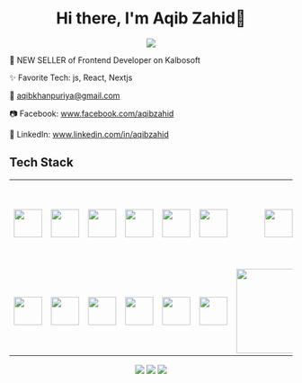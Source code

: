 <body>
  <div align="center">
    <h1> Hi there, I'm Aqib Zahid👋</h1>
  </div>
<p align="center">
<a href="#"><img src="https://readme-typing-svg.herokuapp.com/?lines=Frontend+Developer&font=Roboto&size=26&duration=3500&pause=700&center=true&width=500&height=50&color=023e8a"></a>

💸 NEW SELLER of Frontend Developer on Kalbosoft

✨ Favorite Tech: js, React, Nextjs


📧 aqibkhanpuriya@gmail.com

📷 Facebook: <a href="https://www.facebook.com/people/Aqib-Zahid/pfbid032XAnHXeYsWrqR2oCQsNipLZd9Td99FrsV2WPzti7sZem83Wpf7teSdRtU1jNB9P4l/">www.facebook.com/aqibzahid</a>

💼 LinkedIn: www.linkedin.com/in/aqibzahid 
 
<h2>Tech Stack</h2>

<table width="100">
<tr>
  <td align='center' width="100">
        <img src="https://upload.wikimedia.org/wikipedia/commons/thumb/3/38/HTML5_Badge.svg/600px-HTML5_Badge.svg.png"  width="50">
    </td>
 <td align='center' width="100">
        <img src="https://icons.iconarchive.com/icons/ampeross/qetto/256/css-icon.png" width="50">
    </td>
<td align='center' width="100">
        <img src="https://cdn.iconscout.com/icon/free/png-256/free-sass-13-1175092.png" width="50">
    </td>
 <td align='center' width="100">
        <img src="https://www.vectorlogo.zone/logos/reactjs/reactjs-ar21.svg" width="50">
    </td>
    <td align='center' width="100">
        <img src="https://icons.iconarchive.com/icons/arturo-wibawa/akar/256/nextjs-icon.png" width="50">
    </td>
    <td align='center' width="100">
        <img src="https://static.vecteezy.com/system/resources/previews/041/639/046/non_2x/api-3d-illustration-icon-png.png" width="50">
    </td>
    <td align='center' width="100">
        <img src="https://cdn3d.iconscout.com/3d/free/thumb/free-github-2950150-2447911.png?f=webp" width="50">
    </td>
    <td align='center' width="100">
        <img src="https://img.freepik.com/free-vector/technology-devices-illustration_24877-61196.jpg?ga=GA1.1.96868378.1733982328&semt=ais_hybrid" width="150">
    </td>
    <td align='center' width="100">
        <img src="https://github.com/IjjazAhmad/IjjazAhmad/assets/102515357/c00cc058-90fe-4246-8b87-2ee564ac2f89" width="50">
    </td>
    <td align='center' width="100">
        <img src="https://firebase.google.com/images/lockup.svg" width="100">
    </td>
 
</tr>
<tr>
    <td align='center' width="100">
        <img src="https://cdn.pixabay.com/photo/2015/04/23/17/41/node-js-736399_1280.png" width="50">
    </td>
    <td align='center' width="100">
        <img src="https://icons.getbootstrap.com/assets/img/icons-hero.png" width="50">
    </td>
    <td align='center' width="100">
        <img src="https://github.com/abranhe/programming-languages-logos/blob/master/src/javascript/javascript.svg"  width="50">
    </td>
    <td align='center' width="100">
        <img src="https://cdn3d.iconscout.com/3d/free/thumb/free-tailwind-9294852-7577995.png?f=webp" width="50">
    </td>
    <td align='center' width="100">
        <img src="https://encrypted-tbn0.gstatic.com/images?q=tbn:ANd9GcTDgNeKzULLpPYjiim1xGyb7jjKc06iQlMxaw&s" width="50">
    </td>
    <td align='center' width="100">
        <img src="https://upload.wikimedia.org/wikipedia/commons/thumb/4/4c/Typescript_logo_2020.svg/1200px-Typescript_logo_2020.svg.png" width="50">
    </td>
    <td align='center' width="100">
        <img src="https://formspree.io/img/formspree-new.svg" width="150">
    </td>
    <td align='center' width="100">
        <img src="https://cdn.iconscout.com/icon/free/png-256/free-postman-3628992-3030217.png"  width="50">
    </td>
   <td align='center' width="100">
        <img src="https://encrypted-tbn0.gstatic.com/images?q=tbn:ANd9GcSN1eNbp6peSb0eB_x27QIV8zd0L8BrWRwHFg&s" width="50">
    </td>
   <td align='center' width="100">
        <img src="https://fiverr-res.cloudinary.com/npm-assets/layout-server/fiverr-og-logo.5fd6463.png" width="50">
    </td>

</tr>

    
</table>
</p>
<p align="center">
<a href="https://www.linkedin.com/in/aqibzahid/" ><img src="https://img.shields.io/badge/AQIB ZAHID-0077B5?style=for-the-badge&logo=linkedin&logoColor=white"/></a>
<a href="mailto:aqibkhanpuriya@gmail.com" ><img src="https://img.shields.io/badge/AQIB ZAHID-D14836?style=for-the-badge&logo=gmail&logoColor=white"/></a>
<a href="https://www.facebook.com/people/Aqib-Zahid/pfbid032XAnHXeYsWrqR2oCQsNipLZd9Td99FrsV2WPzti7sZem83Wpf7teSdRtU1jNB9P4l/"><img src="https://img.shields.io/badge/AQIB ZAHID-00B2FF?style=for-the-badge&logo=facebook&logoColor=white"/></a>
 </p>
 
<br>
